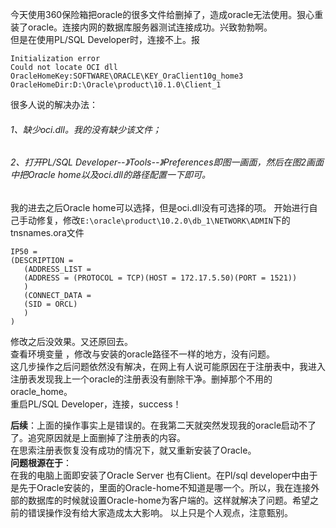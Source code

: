 ﻿今天使用360保险箱把oracle的很多文件给删掉了，造成oracle无法使用。狠心重装了oracle。连接内网的数据库服务器测试连接成功。兴致勃勃啊。<br/>
但是在使用PL/SQL Developer时，连接不上。报
```
Initialization error 
Could not locate OCI dll 
OracleHomeKey:SOFTWARE\ORACLE\KEY_OraClient10g_home3 
OracleHomeDir:D:\Oracle\product\10.1.0\Client_1 
```
很多人说的解决办法：<br/>
###### 1、缺少oci.dll。我的没有缺少该文件；   
###### 2、打开PL/SQL Developer--》Tools--》Preferences即图一画面，然后在图2画面中把Oracle home以及oci.dll的路径配置一下即可。
我的进去之后Oracle home可以选择，但是oci.dll没有可选择的项。   开始进行自己手动修复，修改`E:\oracle\product\10.2.0\db_1\NETWORK\ADMIN`下的tnsnames.ora文件
 ```
 IP50 =
(DESCRIPTION =
    (ADDRESS_LIST =
    (ADDRESS = (PROTOCOL = TCP)(HOST = 172.17.5.50)(PORT = 1521))
    )
    (CONNECT_DATA =
    (SID = ORCL)
    )
)
 ```
修改之后没效果。又还原回去。<br/>
查看环境变量 ，修改与安装的oracle路径不一样的地方，没有问题。<br/>
这几步操作之后问题依然没有解决，在网上有人说可能原因在于注册表中，我进入注册表发现我上一个oracle的注册表没有删除干净。删掉那个不用的oracle_home。<br/>
重启PL/SQL Developer，连接，success！

**后续**：上面的操作事实上是错误的。在我第二天就突然发现我的oracle启动不了了。追究原因就是上面删掉了注册表的内容。    
在思索注册表恢复没有成功的情况下，就又重新安装了Oracle。    
**问题根源在于**：        
在我的电脑上面即安装了Oracle Server 也有Client。在Pl/sql developer中由于是先于Oracle安装的，里面的Oracle-home不知道是哪一个。所以，我在连接外部的数据库的时候就设置Oracle-home为客户端的。这样就解决了问题。希望之前的错误操作没有给大家造成太大影响。    以上只是个人观点，注意甄别。